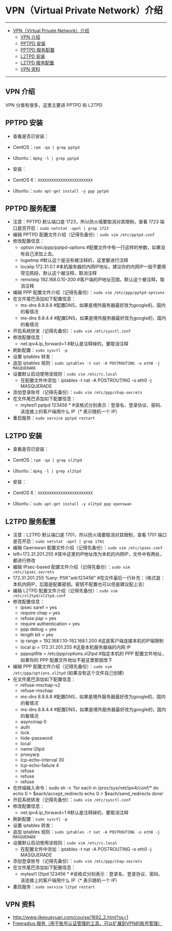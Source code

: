 <h1 id="vpn0">VPN（Virtual Private Network）介绍</h1>

------

*   [VPN（Virtual Private Network）介绍](#vpn0)
    *   [VPN 介绍](#vpn1)
    *   [PPTPD 安装](#vpn2)
    *   [PPTPD 服务配置](#vpn3)
    *   [L2TPD 安装](#vpn4)
    *   [L2TPD 服务配置](#vpn5)
    *   [VPN 资料](#vpn6)

------

<h2 id="vpn1">VPN 介绍</h2>

VPN 分类有很多，这里主要讲 PPTPD 和 L2TPD

<h2 id="vpn2">PPTPD 安装</h2>

- 查看是否已安装：
 - CentOS：`rpm -qa | grep pptpd`
 - Ubuntu：`dpkg -l | grep pptpd`

- 安装：
 - CentOS 6：`XXXXXXXXXXXXXXXXXXXXXXXX`
 - Ubuntu：`sudo apt-get install -y ppp pptpd`

<h2 id="vpn3">PPTPD 服务配置</h2>

- 注意：PPTPD 默认端口是 1723，所以防火墙要取消对其限制，查看 1723 端口是否开启：`sudo netstat -apnl | grep 1723`
- 编辑 PPTPD 配置文件介绍（记得先备份）：`sudo vim /etc/pptpd.conf`
 - 修改配置信息：
    - option /etc/ppp/pptpd-options           #配置文件中有一行这样的参数，如果没有自己添加上去。
    - logwtmp              #默认这个是没有被注释的，这里要进行注释
    - localip 172.31.0.1        #本机服务器的内网IP地址，建议你的内网IP一般不要用常见网段，默认这个被注释，取消注释
    - remoteip 192.168.0.10-200    #客户端的IP地址范围，默认这个被注释，取消注释
- 编辑 PPP 配置文件介绍（记得先备份）：`sudo vim /etc/ppp/pptpd-options`
 - 在文件尾巴添加如下配置信息：
    - ms-dns 8.8.8.8           #配置DNS，如果是境外服务器最好改为google的，国内的看情况
    - ms-dns 8.8.4.4           #配置DNS，如果是境外服务器最好改为google的，国内的看情况
- 开启系统转发（记得先备份）：`sudo vim /etc/sysctl.conf`
 - 修改配置信息：
    - net.ipv4.ip_forward=1 #默认是注释掉的，要取消注释
 - 刷新配置：`sudo sysctl -p`
- 设置 iptables 转发：
 - 追加 iptables 规则：`sudo iptables -t nat -A POSTROUTING -o eth0 -j MASQUERADE`
 - 设置默认启动使用该规则：`sudo vim /etc/rc.local`
    - 在配置文件中添加：iptables -t nat -A POSTROUTING -o eth0 -j MASQUERADE
- 添加登录账号（记得先备份）：`sudo vim /etc/ppp/chap-secrets`
 - 在文件尾巴添加如下配置信息：
    - mytest1 pptpd 123456 * #该格式分别表示：登录名、登录协议、密码、该连接上的客户端用什么 IP（* 表示随机一个 IP）
- 重启服务：`sudo service pptpd restart`

<h2 id="vpn4">L2TPD 安装</h2>

- 查看是否已安装：
 - CentOS：`rpm -qa | grep xl2tpd`
 - Ubuntu：`dpkg -l | grep xl2tpd`

- 安装：
 - CentOS 6：`XXXXXXXXXXXXXXXXXXXXXXXX`
 - Ubuntu：`sudo apt-get install -y xl2tpd ppp openswan`

<h2 id="vpn5">L2TPD 服务配置</h2>

- 注意：L2TPD 默认端口是 1701，所以防火墙要取消对其限制，查看 1701 端口是否开启：`sudo netstat -apnl | grep 1701`
- 编辑 Openswan 配置文件介绍（记得先备份）：`sudo vim /etc/ipsec.conf`
 - left=172.31.201.255  #其中这里的IP地址改为本机的内网IP，文件中有两处，都进行修改
- 编辑 IPsec-based 配置文件介绍（记得先备份）：`sudo vim /etc/ipsec.secrets`
 - 172.31.201.255 %any:    PSK"adc123456"  #在文件最后一行补充：（格式是：本机内网IP，后面是配置密钥。密钥不配置也可以但是建议配上去）
- 编辑 L2TPD 配置文件介绍（记得先备份）：`sudo vim /etc/xl2tpd/xl2tpd.conf`
 - 修改配置信息：
    - ipsec saref = yes           
    - require chap = yes   
    - refuse pap = yes   
    - require authentication = yes  
    - ppp debug = yes  
    - length bit = yes
    - ip range = 192.168.1.10-192.168.1.200              #这是客户端连接本机的IP端限制
    - local ip = 172.31.201.255        #这是本机服务器端的内网 IP
    - pppoptfile = /etc/ppp/options.xl2tpd        #指定本机的 PPP 配置文件地址，如果你的 PPP 配置文件地址不是这里那就改下
- 编辑 PPP 配置文件介绍（记得先备份）：`sudo vim /etc/ppp/options.xl2tpd` (如果没有这个文件自己创建)
 - 在文件尾巴添加如下配置信息：
    - refuse-mschap-v2           
    - refuse-mschap           
    - ms-dns 8.8.8.8           #配置DNS，如果是境外服务器最好改为google的，国内的看情况
    - ms-dns 8.8.4.4           #配置DNS，如果是境外服务器最好改为google的，国内的看情况
    - asyncmap 0           
    - auth           
    - lock           
    - hide-password           
    - local           
    - name l2tpd           
    - proxyarp           
    - lcp-echo-interval 30           
    - lcp-echo-failure 4           
    - refuse           
    - refuse           
    - refuse   
- 在终端输入命令：sudo sh -c 'for each in /proc/sys/net/ipv4/conf/* do echo 0 > $each/accept_redirects echo 0 > $each/send_redirects done'
- 开启系统转发（记得先备份）：`sudo vim /etc/sysctl.conf`
 - 修改配置信息：
    - net.ipv4.ip_forward=1 #默认是注释掉的，要取消注释
 - 刷新配置：`sudo sysctl -p`
- 设置 iptables 转发：
 - 追加 iptables 规则：`sudo iptables -t nat -A POSTROUTING -o eth0 -j MASQUERADE`
 - 设置默认启动使用该规则：`sudo vim /etc/rc.local`
    - 在配置文件中添加：iptables -t nat -A POSTROUTING -o eth0 -j MASQUERADE
- 添加登录账号（记得先备份）：`sudo vim /etc/ppp/chap-secrets`
 - 在文件尾巴添加如下配置信息：
    - mytest1 l2tpd 123456 * #该格式分别表示：登录名、登录协议、密码、该连接上的客户端用什么 IP（* 表示随机一个 IP）
- 重启服务：`sudo service l2tpd restart`
        
<h2 id="vpn6">VPN 资料</h2>

- <http://www.jikexueyuan.com/course/1692_2.html?ss=1>
- [Freeradius 服务（用于账号认证管理的工具，可以扩展到VPN的账号管理）](http://www.jikexueyuan.com/course/1692_4.html?ss=2)
